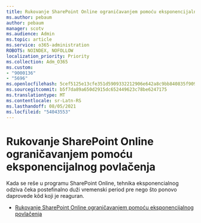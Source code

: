 ```yaml
---
title: Rukovanje SharePoint Online ograničavanjem pomoću eksponencijalnog povlačenja
ms.author: pebaum
author: pebaum
manager: scotv
ms.audience: Admin
ms.topic: article
ms.service: o365-administration
ROBOTS: NOINDEX, NOFOLLOW
localization_priority: Priority
ms.collection: Adm_O365
ms.custom:
- "9000136"
- "5696"
ms.openlocfilehash: 5cef5125e13cfe351d5909332212906e642a8c9bb840835f909fa3a6cdd7a441
ms.sourcegitcommit: b5f7da89a650d2915dc652449623c78be6247175
ms.translationtype: MT
ms.contentlocale: sr-Latn-RS
ms.lasthandoff: 08/05/2021
ms.locfileid: "54043553"
---
```

# <a name="handle-sharepoint-online-throttling-by-using-exponential-back-off"></a>Rukovanje SharePoint Online ograničavanjem pomoću eksponencijalnog povlačenja

Kada se reše u programu SharePoint Online, tehnika eksponencialnog odziva čeka postefinalno duži vremenski period pre nego što ponovo daprovede kôd koji je reaguran.

- [Rukovanje SharePoint Online ograničavanjem pomoću eksponencijalnog povlačenja](https://docs.microsoft.com/sharepoint/dev/solution-guidance/handle-sharepoint-online-throttling-by-using-exponential-back-off)

